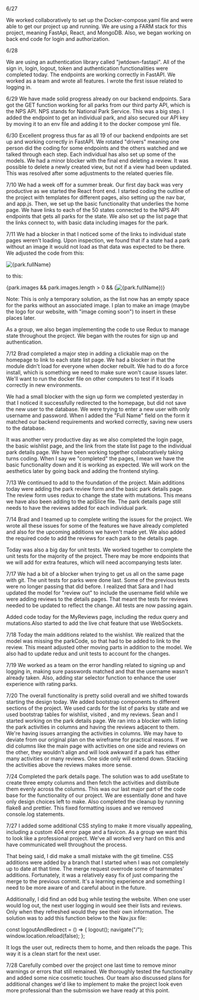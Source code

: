 6/27

We worked collaboratively to set up the Docker-compose.yaml file and were able to get our project up and running. We are using a FARM stack for this project, meaning FastApi, React, and MongoDB. Also, we began working on back end code for login and authorization.


6/28

We are using an authentication library called "jwtdown-fastapi". All of the sign in, login, logout, token and authentication functionalities were completed today. The endpoints are working correctly in FastAPI. We worked as a team and wrote all features. I wrote the first issue related to logging in.


6/29
We have made solid progress already on our backend endpoints. Sara got the GET function working for all parks from our third party API, which is the NPS API. NPS stands for National Park Service. This was a big step. I added the endpoint to get an individual park, and also secured our API key by moving it to an env file and adding it to the docker compose yml file.


6/30
Excellent progress thus far as all 19 of our backend endpoints are set up and working correctly in FastAPI. We rotated "drivers" meaning one person did the coding for some endpoints and the others watched and we talked through each step. Each individual has also set up some of the models. We had a minor blocker with the final end deleting a review. It was possible to delete a newly created view, but not if a view had been updated. This was resolved after some adjustments to the related queries file.


7/10
We had a week off for a summer break. Our first day back was very productive as we started the React front end. I started coding the outline of the project with templates for different pages, also setting up the nav bar, and app.js. Then, we set up the basic functionality that underlies the home page. We have links to each of the 50 states connected to the NPS API endpoints that gets all parks for the state. We also set up the list page that the links connect to, with basic data including images for the park.


7/11
We had a blocker in that I noticed some of the links to individual state pages weren't loading. Upon inspection, we found that if a state had a park without an image it would not load as that data was expected to be there. We adjusted the code from this:

 <td><img src={park.images[0].url} alt={park.fullName} /></td>

to this:

<td>{park.images && park.images.length > 0 && (<img src={park.images[0].url} alt={park.fullName} />)}</td>

Note: This is only a temporary solution, as the list now has an empty space for the parks without an associated image. I plan to make an image (maybe the logo for our website, with "image coming soon") to insert in these places later.

As a group, we also began implementing the code to use Redux to manage state throughout the project. We began with the routes for sign up and authentication.


7/12
Brad completed a major step in adding a clickable map on the homepage to link to each state list page. We had a blocker in that the module didn't load for everyone when docker rebuilt. We had to do a force install, which is something we need to make sure won't cause issues later.  We'll want to run the docker file on other computers to test if it loads correctly in new environments.

We had a small blocker with the sign up form we completed yesterday in that I noticed it successfully redirected to the homepage, but did not save the new user to the database. We were trying to enter a new user with only username and password. When I added the "Full Name" field on the form it matched our backend requirements and worked correctly, saving new users to the database.

It was another very productive day as we also completed the login page, the basic wishlist page, and the link from the state list page to the individual park details page. We have been working together collaboratively taking turns coding. When I say we "completed" the pages, I mean we have the basic functionality down and it is working as expected. We will work on the aesthetics later by going back and adding the frontend styling.


7/13
We continued to add to the foundation of the project. Main additions today were adding the park review form and the basic park details page. The review form uses redux to change the state with mutations. This means we have also been adding to the apiSlice file. The park details page still needs to have the reviews added for each individual park.


7/14
Brad and I teamed up to complete writing the issues for the project. We wrote all these issues for some of the features we have already completed and also for the upcoming additions we haven't made yet. We also added the required code to add the reviews for each park to the details page.

Today was also a big day for unit tests. We worked together to complete the unit tests for the majority of the project. There may be more endpoints that we will add for extra features, which will need accompanying tests later.


7/17
We had a bit of a blocker when trying to get us all on the same page with git. The unit tests for parks were done last. Some of the previous tests were no longer passing that did before. I realized that Sara and I had updated the model for "review out" to include the username field while we were adding reviews to the details pages. That meant the tests for reviews needed to be updated to reflect the change. All tests are now passing again.

Added code today for the MyReviews page, including the redux query and mutations.Also started to add the live chat feature that use WebSockets.

7/18
Today the main additions related to the wishlist. We realized that the model was missing the parkCode, so that had to be added to link to the review. This meant adjusted other moving parts in addition to the model. We also had to update redux and unit tests to account for the changes.

7/19
We worked as a team on the error handling related to signing up and logging in, making sure passwords matched and that the username wasn't already taken. Also, adding star selector function to enhance the user experience with rating parks.

7/20
The overall functionality is pretty solid overall and we shifted towards starting the design today. We added bootstrap components to different sections of the project. We used cards for the list of parks by state and we used bootstrap tables for wishlist, visited , and my reviews. Sean and I started working on the park details page. We ran into a blocker with listing the park activities in columns and having the reviews adjacent to them. We're having issues arranging the activities in columns. We may have to deviate from our original plan on the wireframe for practical reasons. If we did columns like the main page with activities on one side and reviews on the other, they wouldn't align and will look awkward if a park has either many activities or many reviews. One side only will extend down. Stacking the activities above the reviews makes more sense.

7/24
Completed the park details page. The solution was to add useState to create three empty columns and then fetch the activities and distribute them evenly across the columns. This was our last major part of the code base for the functionality of our project. We are essentially done and have only design choices left to make. Also completed the cleanup by running flake8 and prettier. This fixed formatting issues and we removed console.log statements.

7/27
I added some additional CSS styling to make it more visually appealing, including a custom 404 error page and a favicon. As a group we want this to look like a professional project. We've all worked very hard on this and have communicated well throughout the process.

That being said, I did make a small mistake with the git timeline. CSS additions were added by a branch that I started when I was not completely up to date at that time. The merge request overrode some of teammates' additions. Fortunately, it was a relatively easy fix of just comparing the merge to the previous commit. It's a learning experience and something I need to be more aware of and careful about in the future.

Additionally, I did find an odd bug while testing the website. When one user would log out, the next user logging in would see their lists and reviews. Only when they refreshed would they see their own information. The solution was to add this function below to the Nav.jsx file:

const logoutAndRedirect = () => {
    logout();
    navigate("/");
    window.location.reload(false);
  };

It logs the user out, redirects them to home, and then reloads the page. This way it is a clean start for the next user.

7/28
Carefully combed over the project one last time to remove minor warnings or errors that still remained. We thoroughly tested the functionality and added some nice cosmetic touches. Our team also discussed plans for additional changes we'd like to implement to make the project look even more professional than the submission we have ready at this point.
